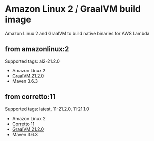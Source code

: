 # Amazon Linux 2 / GraalVM build image

Amazon Linux 2 and GraalVM to build native binaries for AWS Lambda

## from amazonlinux:2

Supported tags: al2-21.2.0
- Amazon Linux 2
- [GraalVM 21.2.0](https://github.com/graalvm/graalvm-ce-builds/releases/tag/vm-21.2.0)
- Maven 3.6.3

## from corretto:11

Supported tags: latest, 11-21.2.0, 11-21.1.0
- Amazon Linux 2
- [Corretto 11](https://github.com/corretto/corretto-docker/blob/88df29474df6fc3f3f19daa8c5515d934f706cd0/11/jdk/al2/Dockerfile)
- [GraalVM 21.2.0](https://github.com/graalvm/graalvm-ce-builds/releases/tag/vm-21.1.0)
- Maven 3.6.3
